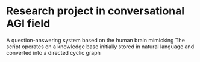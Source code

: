 # Research project in conversational AGI field

A question-answering system based on the human brain mimicking
The script operates on a knowledge base initially stored in natural language and converted into a directed cyclic graph


